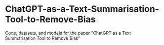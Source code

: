 # ChatGPT-as-a-Text-Summarisation-Tool-to-Remove-Bias
Code, datasets, and models for the paper "ChatGPT as a Text Summarisation Tool to Remove Bias"
